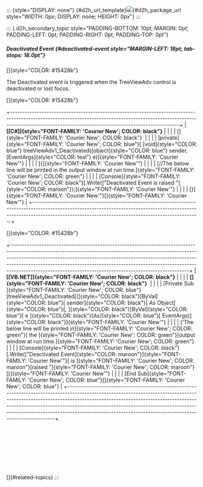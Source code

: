 ::: {style="DISPLAY: none"}
[](ms-xhelp:///?Id=d2h_url_template){#d2h_url_template}![](!package_url!){#d2h_package_url style="WIDTH: 0px; DISPLAY: none; HEIGHT: 0px"}
:::

::: {.d2h_secondary_topic style="PADDING-BOTTOM: 10pt; MARGIN: 0pt; PADDING-LEFT: 0pt; PADDING-RIGHT: 0pt; PADDING-TOP: 0pt"}
##### Deactivated Event {#deactivated-event style="MARGIN-LEFT: 18pt; tab-stops: 18.0pt"}

[]{style="COLOR: #15428b"} 

The Deactivated event is triggered when the TreeViewAdv control is deactivated or lost focus.

[]{style="COLOR: #15428b"} 

+---------------------------------------------------------------------------------------------------------------------------------------------------------------------------------------------------------------------------------+
| **[\[C#\]]{style="FONT-FAMILY: 'Courier New'; COLOR: black"}**                                                                                                                                                                  |
|                                                                                                                                                                                                                                 |
| []{style="FONT-FAMILY: 'Courier New'; COLOR: black"}                                                                                                                                                                            |
|                                                                                                                                                                                                                                 |
| [private]{style="FONT-FAMILY: 'Courier New'; COLOR: blue"}[ [void]{style="COLOR: blue"} treeViewAdv1_Deactivated([object]{style="COLOR: blue"} sender, [EventArgs]{style="COLOR: teal"} e)]{style="FONT-FAMILY: 'Courier New'"} |
|                                                                                                                                                                                                                                 |
| [{]{style="FONT-FAMILY: 'Courier New'"}                                                                                                                                                                                         |
|                                                                                                                                                                                                                                 |
| [//The below line will be printed in the output window at run time.]{style="FONT-FAMILY: 'Courier New'; COLOR: green"}                                                                                                          |
|                                                                                                                                                                                                                                 |
| [Console]{style="FONT-FAMILY: 'Courier New'; COLOR: black"}[.Write([\"Deactivated Event is raised \"]{style="COLOR: maroon"});]{style="FONT-FAMILY: 'Courier New'"}                                                             |
|                                                                                                                                                                                                                                 |
| [}]{style="FONT-FAMILY: 'Courier New'"}[]{style="FONT-FAMILY: 'Courier New'"}                                                                                                                                                   |
+---------------------------------------------------------------------------------------------------------------------------------------------------------------------------------------------------------------------------------+

[]{style="COLOR: #15428b"} 

+-------------------------------------------------------------------------------------------------------------------------------------------------------------------------------------------------------------------------------------------------------------------------------------------------------------------------------------------------------------------------------------------------+
| **[\[VB.NET\]]{style="FONT-FAMILY: 'Courier New'; COLOR: black"}**                                                                                                                                                                                                                                                                                                                              |
|                                                                                                                                                                                                                                                                                                                                                                                                 |
| **[]{style="FONT-FAMILY: 'Courier New'; COLOR: black"}**                                                                                                                                                                                                                                                                                                                                        |
|                                                                                                                                                                                                                                                                                                                                                                                                 |
| [Private Sub ]{style="FONT-FAMILY: 'Courier New'; COLOR: blue"}[treeViewAdv1_Deactivated[(]{style="COLOR: black"}[ByVal]{style="COLOR: blue"}[ sender]{style="COLOR: black"}[ As Object]{style="COLOR: blue"}[, ]{style="COLOR: black"}[ByVal]{style="COLOR: blue"}[ e ]{style="COLOR: black"}[As]{style="COLOR: blue"}[ EventArgs)]{style="COLOR: black"}]{style="FONT-FAMILY: 'Courier New'"} |
|                                                                                                                                                                                                                                                                                                                                                                                                 |
| [\'The below line will be printed in]{style="FONT-FAMILY: 'Courier New'; COLOR: green"}[ the ]{style="FONT-FAMILY: 'Courier New'; COLOR: green"}[output window at run time.]{style="FONT-FAMILY: 'Courier New'; COLOR: green"}                                                                                                                                                                  |
|                                                                                                                                                                                                                                                                                                                                                                                                 |
| [Console]{style="FONT-FAMILY: 'Courier New'; COLOR: black"}[.Write([\"Deactivated Event]{style="COLOR: maroon"}]{style="FONT-FAMILY: 'Courier New'"}[ is ]{style="FONT-FAMILY: 'Courier New'; COLOR: maroon"}[raised \"]{style="FONT-FAMILY: 'Courier New'; COLOR: maroon"}[)]{style="FONT-FAMILY: 'Courier New'"}                                                                              |
|                                                                                                                                                                                                                                                                                                                                                                                                 |
| [End Sub]{style="FONT-FAMILY: 'Courier New'; COLOR: blue"}[]{style="FONT-FAMILY: 'Courier New'; COLOR: blue"}                                                                                                                                                                                                                                                                                   |
+-------------------------------------------------------------------------------------------------------------------------------------------------------------------------------------------------------------------------------------------------------------------------------------------------------------------------------------------------------------------------------------------------+

 

 

 

 

[]{#related-topics}
:::
